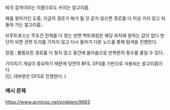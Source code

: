 퇴각 검색이라는 이름으로도 쓰이는 알고리즘.

해를 찾아가던 도중, 지금의 경로가 해가 될 것 같지 않으면 경로를 더 이상 가지 않고 되돌아 가는 알고리즘..

브루트포스는 무조건 전체를 다 찾는 반면 백트래킹은 해당 위치에 원하는 값이 없다 판단이 되면 관련 트리를 거치지 않고 다시 돌아가 다른 노드를 통해 탐색을 진행한다.  


장점 : 불필요한 경로를 다 찾지 않고 중간에 돌아옴으로 반복문의 횟수를 줄일 수 있다. 

가지치기 개념이 중요하기 때문에 당연히 BFS, DFS를 기반으로 사용되는 알고리즘이다  
(단, 대부분은 DFS로 진행한다. )  

### 예시 문제
https://www.acmicpc.net/problem/9663


